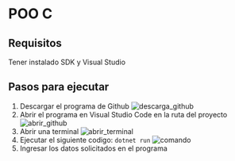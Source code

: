 # POO C

## Requisitos
Tener instalado SDK y Visual Studio

## Pasos para ejecutar 
1. Descargar el programa de Github
![descarga_github](./../assets/img/descarga.png)
2. Abrir el programa en Visual Studio Code en la ruta del proyecto
![abrir_github](./../assets/img/paso2.png)
3. Abrir una terminal 
![abrir_terminal](./../assets/img/paso3.png)
4. Ejecutar el siguiente codigo: `dotnet run`
![comando](./../assets/img/paso4.png)
5. Ingresar los datos solicitados en el programa



